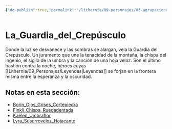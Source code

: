 ```yaml
---
{"dg-publish":true,"permalink":"/lithernia/09-personajes/03-agrupaciones/la-guardia-del-crepusculo/home/"}
---
```


# La_Guardia_del_Crepúsculo

Donde la luz se desvanece y las sombras se alargan, vela la Guardia del Crepúsculo. Un juramento que une la tenacidad de la montaña, la chispa del ingenio, el sigilo de la umbra y la canción de una hoja veloz. Son el último bastión contra la noche, héroes cuyas [[Lithernia/09_Personajes/Leyendas\|Leyendas]] se forjan en la frontera misma entre la esperanza y la oscuridad.

## Notas en esta sección:
- [Borin_Ojos_Grises_Cortepiedra](./Borin_Ojos_Grises_Cortepiedra.md)
- [Finkli_Chispa_Ruedadentada](./Finkli_Chispa_Ruedadentada.md)
- [Kaelen_Umbraflor](./Kaelen_Umbraflor.md)
- [Lyra_Susurroveloz_Hojacanto](./Lyra_Susurroveloz_Hojacanto.md)

